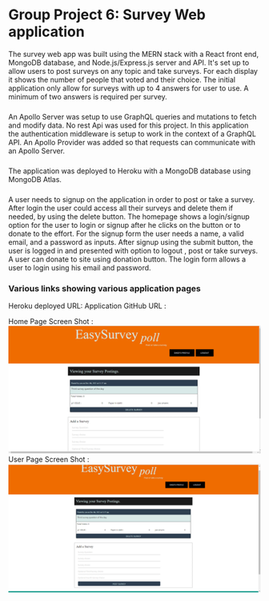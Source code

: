 # Group Project 6: Survey Web application

The survey web app was built using the MERN stack with a React front end, MongoDB database, and Node.js/Express.js server and API. It's set up to allow users to post surveys on any topic and take surveys. For each display it shows the number of people that voted and their choice. The initial application only allow for surveys with up to 4 answers for user to use.  A minimum of two answers is required per survey. 

### 

An Apollo Server was setup to use GraphQL queries and mutations to fetch and modify data. No rest Api was used for this project. 
In this application the authentication middleware is setup to work in the context of a GraphQL API. An Apollo Provider was added so that requests can communicate with an Apollo Server.

### 
The application was deployed to Heroku with a MongoDB database using MongoDB Atlas. 

###
A user needs to signup on the application in order to post or take a survey. After login the user could access all their surveys and delete them if needed, by using the delete button.
The homepage shows a login/signup option for the user to login or signup after he clicks on the button or to donate to the effort. For the signup form the user needs a name, a valid email, and a password as inputs.
After signup using the submit button, the user is logged in and presented with option to logout , post or take surveys. A user can donate to site using donation button.
The login form allows a user to login using his email and password.

### Various links showing various application pages

Heroku deployed URL: 
Application GitHub URL : 

Home Page Screen Shot : ![Screenshot](./images/homeP.png)
User Page Screen Shot : ![Screenshot](./images/userP.png)